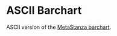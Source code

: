 # ASCII Barchart

ASCII version of the [MetaStanza barchart](https://togostanza.github.io/metastanza/barchart.html).

